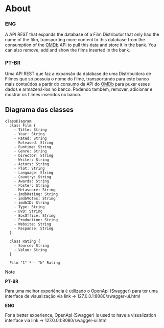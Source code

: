 # About

### ENG

A API REST that expands the database of a Film Distributor that only had the name of the film, transporting more content to this database from the consumption of the [OMDb](https://www.omdbapi.com/) API to pull this data and store it in the bank. You can also remove, add and show the films inserted in the bank.

### PT-BR

Uma API REST que faz a expansão da database de uma Distribuidora de Filmes que só possuia o nome do filme, transportando para este banco mais conteúdos a partir do consumo da API do [OMDb](https://www.omdbapi.com/) para puxar esses dados e armazená-los no banco. Podendo também, remover, adicionar e mostrar os filmes inseridos no banco.

## Diagrama das classes

``` mermaid
classDiagram
  class Film {
    - Title: String
    - Year: String
    - Rated: String
    - Released: String
    - Runtime: String
    - Genre: String
    - Director: String
    - Writer: String
    - Actors: String
    - Plot: String
    - Language: String
    - Country: String
    - Awards: String
    - Poster: String
    - Metascore: String
    - imdbRating: String
    - imdbVotes: String
    - imdbID: String
    - Type: String
    - DVD: String
    - BoxOffice: String
    - Production: String
    - Website: String
    - Response: String
  }
  
  class Rating {
    - Source: String
    - Value: String
  }

  Film "1" *-- "N" Rating
```

>[!NOTE] 
>
>**PT-BR**
>
>Para uma melhor experiência é utilizado o OpenApi (Swagger) para ter uma interface de visualização via link -> 127.0.0.1:8080/swagger-ui.html
>
>**ENG**
>
>For a better experience, OpenApi (Swagger) is used to have a visualization interface via link -> 127.0.0.1:8080/swagger-ui.html
